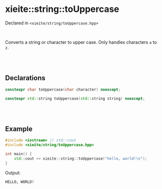 # xieite::string::toUppercase
Declared in `<xieite/string/toUppercase.hpp>`

<br/>

Converts a string or character to upper case. Only handles characters `a` to `z`.

<br/><br/>

## Declarations
```cpp
constexpr char toUppercase(char character) noexcept;
```
```cpp
constexpr std::string toUppercase(std::string string) noexcept;
```

<br/><br/>

## Example
```cpp
#include <iostream> // std::cout
#include <xieite/string/toUppercase.hpp>

int main() {
	std::cout << xieite::string::toUppercase("hello, world!\n");
}
```
Output:
```
HELLO, WORLD!
```

